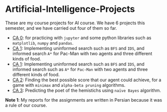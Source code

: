 # Artificial-Intelligence-Projects

These are my course projects for AI course. We have 6 projects this semester, and we have carried out four of them so far. 
  * [CA 0](https://github.com/alish9776/Artificial-Intelligence-Projects/tree/master/Assignment%200): for practicing with ``jupyter`` and some python libraries such as ``matplotlib``, ``numpy`` and ``pandas``. 
* [CA 1]( https://github.com/alish9776/Artificial-Intelligence-Projects/tree/master/Assignment%201): Implementing uninformed search such as ``BFS`` and ``IDS``, and informed search ``A*``  for Pac-Man with two agents and three different kinds of food. 
* [CA 1]( https://github.com/alish9776/Artificial-Intelligence-Projects/tree/master/Assignment%201): Implementing uninformed search such as ``BFS`` and ``IDS``, and informed search such as ``A*``  for ``Pac-Man`` with two agents and three different kinds of food. 
* [CA 2]( https://github.com/alish9776/Artificial-Intelligence-Projects/tree/master/Assignment%202): Finding the best possible score that our agent could achieve, for a game with ``minimax`` and ``alpha-beta pruning``  algorithms. 
* [CA 3]( https://github.com/alish9776/Artificial-Intelligence-Projects/tree/master/Assignment%203): Predicting the poet of the hemistichs using ``naïve Bayes`` algorithm.

**Note 1**: My reports for the assignments are written in Persian because it was a rule of our course.
